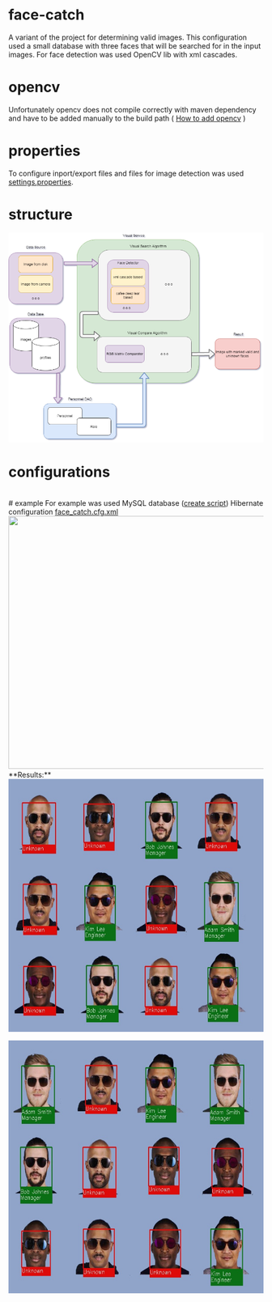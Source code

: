 # face-catch
A variant of the project for determining valid images. This configuration used a small database with three faces that will be searched for in the input images. For face detection was used OpenCV lib with xml cascades.
# opencv
Unfortunately opencv does not compile correctly with maven dependency and have to be added manually to the build path
( <a target="_blank" href="https://docs.opencv.org/2.4/doc/tutorials/introduction/java_eclipse/java_eclipse.html#java-eclipse">How to add opencv</a> )
# properties
To configure inport/export files and files for image detection was used <a href="src/main/resources/settings.properties">settings.properties</a>.
# structure
<img src="README/struc_scheme.png"></img>
# configurations
</br>
# example
For example was used MySQL database (<a href="src/main/resources/create_db.sql">create script</a>)
Hibernate configuration <a href="src/main/resources/face_catch.cfg.xml">face_catch.cfg.xml</a>

<img src="src/main/resources/bd.png" height="500" width="800">
**Results:**
<img src="src/main/resources/test1/output.jpg" height="500" width="800">
<p></p>
<img src="src/main/resources/tast2/output.jpg" height="500" width="800">


